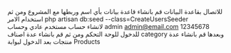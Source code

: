 للاتصال بقاعدة البيانات 
قم بانشاء قاعدة بيانات بأي اسم وربطها مع المشروع
ومن ثم استخدام الامر php artisan db:seed --class=CreateUsersSeeder  
لانشاء حساب مستخدم عادي وحساب admin
admin@email.com  12345678  
للدخول للوحة التحكم ومن ثم قم بانشاء عدة اصناف category
وبعدها قم بانشاء عدة منتجات بعد الدخول لبوابة Products
